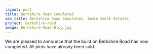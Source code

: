 ```yaml
---
layout: post
title: Berkshire Road Completed
seo_title: Berkshire Road Completed, Jamie Smith Estates
project: berkshire-road
image: Berkshire-Road-Blog.jpg 
---
```


<p>We are pleased to announce that the build on Berkshire Road 
has now completed. All plots have already been sold.</p>
